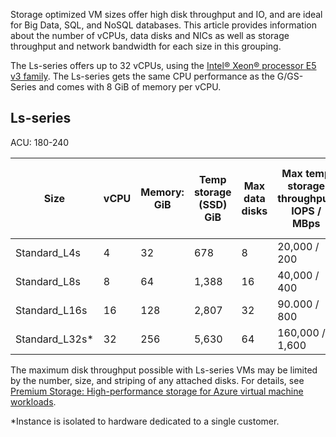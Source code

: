 Storage optimized VM sizes offer high disk throughput and IO, and are ideal for Big Data, SQL, and NoSQL databases. This article provides information about the number of vCPUs, data disks and NICs as well as storage throughput and network bandwidth for each size in this grouping. 

The Ls-series offers up to 32 vCPUs, using the [Intel® Xeon® processor E5 v3 family](http://www.intel.com/content/www/us/en/processors/xeon/xeon-e5-solutions.html). The Ls-series gets the same CPU performance as the G/GS-Series and comes with 8 GiB of memory per vCPU.  

## Ls-series

ACU: 180-240
 
| Size          | vCPU | Memory: GiB | Temp storage (SSD) GiB | Max data disks | Max temp storage throughput: IOPS / MBps | Max uncached disk throughput: IOPS / MBps | Max NICs / Expected network bandwidth (Mbps) | 
|---------------|-----------|-------------|--------------------------|----------------|-------------------------------------------------------------|-------------------------------------------|------------------------------| 
| Standard_L4s   | 4    | 32   | 678   | 8    | 20,000 / 200   | 10,000 / 250        | 2 / 4,000  | 
| Standard_L8s   | 8    | 64   | 1,388 | 16   | 40,000 / 400   | 20,000 / 500       | 4 / 8,000  | 
| Standard_L16s  | 16   | 128  | 2,807 | 32   | 90.000 / 800   | 10,000 / 1,000       | 8 / 6,000 - 16,000 &#8224; | 
| Standard_L32s* | 32   | 256  | 5,630 | 64   | 160,000 / 1,600   | 90,000 / 2,000     | 8 / 20,000 | 
 

The maximum disk throughput  possible with Ls-series VMs may be limited by the number, size, and striping of any attached disks. For details, see [Premium Storage: High-performance storage for Azure virtual machine workloads](../articles/virtual-machines/windows/premium-storage.md). 

*Instance is isolated to hardware dedicated to a single customer.

